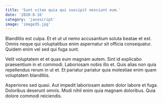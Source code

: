 ```yaml
---
title: 'Sunt vitae quia qui suscipit nesciunt eum.'
date: '2020-8-16'
category: 'javascript'
image: 'image35.jpg'
---
```


Blanditiis est culpa. Et et ut ut nemo accusantium soluta beatae et est. Omnis neque qui voluptatibus enim aspernatur sit officia consequatur. Quidem enim vel sed qui fuga sunt.
 Velit voluptatem et et quas eum magnam autem. Sint id explicabo praesentium in et commodi. Laboriosam nobis illo et. Quis alias non quia repellendus rerum in ut et. Et pariatur pariatur quia molestiae enim quam voluptatem blanditiis.
 Asperiores sed quasi. Aut impedit laboriosam autem dolor labore et fuga. Doloribus deserunt omnis. Modi nihil enim quia magnam doloribus. Quia dolore commodi reiciendis.
